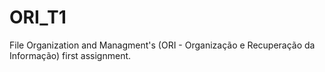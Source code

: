 # ORI_T1
File Organization and Managment's (ORI - Organização e Recuperação da Informação) first assignment. 
